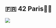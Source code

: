 
<h2 align="left"> 🇫🇷 42 Paris👨‍💻</h2>

 <img src="https://www.codewars.com/users/juloo/badges/large" />

